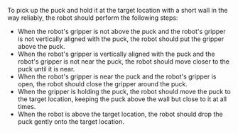 To pick up the puck and hold it at the target location with a short wall in the way reliably, the robot should perform the following steps:

- When the robot's gripper is not above the puck and the robot's gripper is not vertically aligned with the puck, the robot should put the gripper above the puck.
- When the robot's gripper is vertically aligned with the puck and the robot's gripper is not near the puck, the robot should move closer to the puck until it is near.
- When the robot's gripper is near the puck and the robot's gripper is open, the robot should close the gripper around the puck.
- When the gripper is holding the puck, the robot should move the puck to the target location, keeping the puck above the wall but close to it at all times.
- When the robot is above the target location, the robot should drop the puck gently onto the target location.